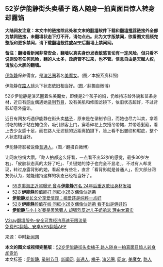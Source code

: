  <h2>52岁伊能静街头卖橘子 路人随身一拍真面目惊人转身却露馅</h2> <p class="notice"><b>大陆网友注意：本文中的链接除此处和文末的<a href="https://github.com/bannedbook/fanqiang" >翻墙</a>软件下载和<a href="https://github.com/killgcd/justmysocks/blob/master/README.md">翻墙推荐</a>链接外全部为禁网链接，未翻墙状态下打不开，请勿点击。此为文字版禁闻，欲看图文视频完整版和更多禁闻，请下载<a href="https://github.com/bannedbook/fanqiang">翻墙软件或APP</a>后翻墙上禁闻网。</p><p>备注：翻墙看新闻非常安全，翻墙以真实身份发表敏感言论有一定风险，但只看不说则没有任何风险，翻的人太多，政府管不过来，也不管。信息自由是天赋人权，请放心大胆的翻墙。</b></p>  <div class="entry"> <p id="conimg"></p> <p><a href="https://www.bannedbook.org/bnews/tag/%e4%bc%8a%e8%83%bd%e9%9d%99/" class="st_tag internal_tag" rel="tag" title="标签 伊能静 下的日志">伊能静</a>保养得宜，是<a href="https://www.bannedbook.org/bnews/tag/%e6%bc%94%e8%89%ba%e5%9c%88/" class="st_tag internal_tag" rel="tag" title="标签 演艺圈 下的日志">演艺圈</a>着名<a href="https://www.bannedbook.org/bnews/tag/%e7%be%8e%e9%ad%94%e5%a5%b3/" class="st_tag internal_tag" rel="tag" title="标签 美魔女 下的日志">美魔女</a>。(图／本报系资料照)</p> <p></p> <p>伊能静在<a href="https://www.bannedbook.org/bnews/tag/%E8%B7%AF%E4%BA%BA/" class="st_tag internal_tag" rel="tag" title="标签 路人 下的日志">路人</a>镜头下状态依旧相当好。(图／翻摄自微博)</p> <p>52岁伊能静是演艺圈着名美魔女，即使是2个孩子的妈，仍维持冻龄外貌和苗条身材，近日有<a href="https://www.bannedbook.org/bnews/tag/%e7%bd%91%e5%8f%8b/" class="st_tag internal_tag" rel="tag" title="标签 网友 下的日志">网友</a>偶遇她<a href="https://www.bannedbook.org/bnews/tag/%e5%bd%95%e5%88%b6%e8%8a%82%e7%9b%ae/" class="st_tag internal_tag" rel="tag" title="标签 录制节目 下的日志">录制节目</a>，没有美肌和修图滤镜下，依旧状态超好，不过背影却意外露馅。</p>  <p>近日有网友巧遇伊能静在街头卖<a href="https://www.bannedbook.org/bnews/tag/%e6%a9%98%e5%ad%90/" class="st_tag internal_tag" rel="tag" title="标签 橘子 下的日志">橘子</a>，原来是在录制节目，而她也尽力叫卖，拿着试吃的橘子站在摊位旁，吸引顾客上门，穿着碎花上衣搭吊带裙，并带着髮箍，看上去少女感十足，而在路人无滤镜的近距离拍摄下，脸上看不出皱纹和瑕疵，整个人状态相当好。</p> <p></p> <p>伊能静背影被说像<a href="https://www.bannedbook.org/bnews/tag/%E6%99%AE%E9%80%9A%E4%BA%BA/" class="st_tag internal_tag" rel="tag" title="标签 普通人 下的日志">普通人</a>。(图／翻摄自微博)</p> <p>让网友纷纷大讚，「路人拍都这么好看，一点看不出52岁的感觉，最多30岁左右」、「皮肤状态真的太好了吧」、「关键她的脖子也完全不显老」，不过有人却发现，转过身露背影的她，看起来有些壮，直言「看背影就是普通人」，但大部分网友仍认为，她能维持这样的状态已经相当好了。</p> <ul class='op-related-articles' title='相关阅读'> <li><a href='https://www.bannedbook.org/bnews/yule/20201031/1423111.html' target='_blank'>55岁裘海正近照曝光 曾与<b>伊能静</b>齐名 24年后重返歌坛身材发福</a></li> <li><a href='https://www.bannedbook.org/bnews/yule/20201023/1418969.html' target='_blank'>52岁<b>伊能静</b>颜值能打 同框小28岁偶像似姐弟</a></li> <li><a href='https://www.bannedbook.org/bnews/yule/20201023/1418812.html' target='_blank'><b>伊能静</b>发长文分享爱情观：相爱还是纯粹一点好</a></li> <li><a href='https://www.bannedbook.org/bnews/yule/20201023/1418669.html' target='_blank'>52岁<b>伊能静</b>颜值在线 同框小28岁偶像似姐弟 看不出是俩娃妈</a></li> <li><a href='https://www.bannedbook.org/bnews/yule/20201014/1413399.html' target='_blank'><b>伊能静</b>与小十岁秦昊羡煞旁人 却强烈反对儿子姐弟恋 理由太真实</a></li> </ul> <p class="texttj"> <a href="https://www.bannedbook.org/forum23/topic22702.html" target="_blank">V2ray翻墙服务-安全可靠经济高速无限流量</a><br/> <a href="https://github.com/bannedbook/fanqiang/wiki/%E7%A6%81%E9%97%BB%E7%BD%91%E5%AE%89%E5%8D%93%E7%BF%BB%E5%A2%99%E6%96%B0%E9%97%BBAPP" target="_blank">免费PC翻墙、安卓VPN翻墙APP</a></p><p> 来源：中时<span class='wp_keywordlink_affiliate'><a href="https://www.bannedbook.org/" title="新闻网">新闻网</a></span> </p> <a name='sharetosocial'></a>       <div><b>本文的图文或视频完整版</b>：<a href='https://www.bannedbook.org/bnews/yule/20201119/1433468.html'>52岁伊能静街头卖橘子 路人随身一拍真面目惊人转身却露馅</a></div>  </div><!--END ENTRY--> <div class="postfooter"> <div>本文标签：<a href="https://www.bannedbook.org/bnews/tag/%e4%bc%8a%e8%83%bd%e9%9d%99/" rel="tag">伊能静</a>, <a href="https://www.bannedbook.org/bnews/tag/%e5%bd%95%e5%88%b6%e8%8a%82%e7%9b%ae/" rel="tag">录制节目</a>, <a href="https://www.bannedbook.org/bnews/tag/%E6%96%B0%E9%97%BB%E7%BD%91/" rel="tag">新闻网</a>, <a href="https://www.bannedbook.org/bnews/tag/%E6%99%AE%E9%80%9A%E4%BA%BA/" rel="tag">普通人</a>, <a href="https://www.bannedbook.org/bnews/tag/%e6%a9%98%e5%ad%90/" rel="tag">橘子</a>, <a href="https://www.bannedbook.org/bnews/tag/%e6%bc%94%e8%89%ba%e5%9c%88/" rel="tag">演艺圈</a>, <a href="https://www.bannedbook.org/bnews/tag/%e7%bd%91%e5%8f%8b/" rel="tag">网友</a>, <a href="https://www.bannedbook.org/bnews/tag/%e7%be%8e%e9%ad%94%e5%a5%b3/" rel="tag">美魔女</a>, <a href="https://www.bannedbook.org/bnews/tag/%E8%B7%AF%E4%BA%BA/" rel="tag">路人</a></div>  </div><!--END POSTFOOTER--> 